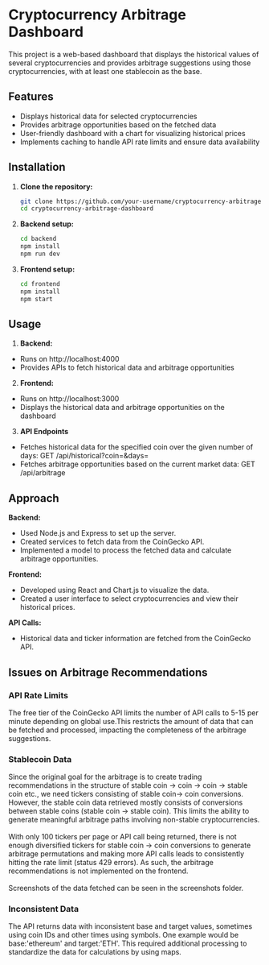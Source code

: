 # Cryptocurrency Arbitrage Dashboard

This project is a web-based dashboard that displays the historical values of several cryptocurrencies and provides arbitrage suggestions using those cryptocurrencies, with at least one stablecoin as the base.

## Features

- Displays historical data for selected cryptocurrencies
- Provides arbitrage opportunities based on the fetched data
- User-friendly dashboard with a chart for visualizing historical prices
- Implements caching to handle API rate limits and ensure data availability

## Installation

1. **Clone the repository:**
   ```sh
   git clone https://github.com/your-username/cryptocurrency-arbitrage-dashboard.git
   cd cryptocurrency-arbitrage-dashboard
2. **Backend setup:**
    ```sh
    cd backend
    npm install
    npm run dev
2. **Frontend setup:**
    ```sh
    cd frontend
    npm install
    npm start

## Usage
1. **Backend:**
- Runs on http://localhost:4000
- Provides APIs to fetch historical data and arbitrage opportunities
2. **Frontend:**
- Runs on http://localhost:3000
- Displays the historical data and arbitrage opportunities on the dashboard
3. **API Endpoints**
- Fetches historical data for the specified coin over the given number of days: GET /api/historical?coin=<coin>&days=<days>
- Fetches arbitrage opportunities based on the current market data: GET /api/arbitrage

## Approach
**Backend:**
- Used Node.js and Express to set up the server.
- Created services to fetch data from the CoinGecko API.
- Implemented a model to process the fetched data and calculate arbitrage opportunities.
  
**Frontend:**
- Developed using React and Chart.js to visualize the data.
- Created a user interface to select cryptocurrencies and view their historical prices.
  
**API Calls:**
- Historical data and ticker information are fetched from the CoinGecko API.

## Issues on Arbitrage Recommendations
### API Rate Limits
The free tier of the CoinGecko API limits the number of API calls to 5-15 per minute depending on global use.This restricts the amount of data that can be fetched and processed, impacting the completeness of the arbitrage suggestions.

### Stablecoin Data
Since the original goal for the arbitrage is to create trading recommendations in the structure of stable coin -> coin -> coin -> stable coin etc., we need tickers consisting of stable coin-> coin conversions. However, 
the stable coin data retrieved mostly consists of conversions between stable coins (stable coin -> stable coin). This limits the ability to generate meaningful arbitrage paths involving non-stable cryptocurrencies.
<br><br>
With only 100 tickers per page or API call being returned, there is not enough diversified tickers for stable coin -> coin conversions to generate arbitrage permutations and making more API calls leads to consistently hitting the rate limit (status 429 errors).
As such, the arbitrage recommendations is not implemented on the frontend.
<br><br>
Screenshots of the data fetched can be seen in the screenshots folder.

### Inconsistent Data
The API returns data with inconsistent base and target values, sometimes using coin IDs and other times using symbols. One example would be base:'ethereum' and target:'ETH'.
This required additional processing to standardize the data for calculations by using maps.





